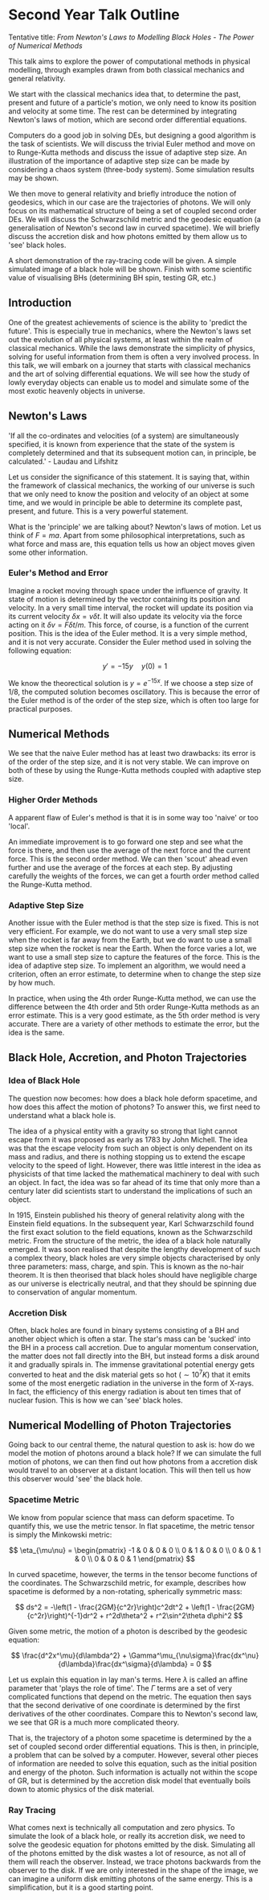 # Second Year Talk Outline

Tentative title: *From Newton's Laws to Modelling Black Holes - The Power of Numerical Methods*

This talk aims to explore the power of computational methods in physical modelling, through examples drawn from both classical mechanics and general relativity.

We start with the classical mechanics idea that, to determine the past, present and future of a particle's motion, we only need to know its position and velocity at some time. The rest can be determined by integrating Newton's laws of motion, which are second order differential equations.

Computers do a good job in solving DEs, but designing a good algorithm is the task of scientists. We will discuss the trivial Euler method and move on to Runge-Kutta methods and discuss the issue of adaptive step size. An illustration of the importance of adaptive step size can be made by considering a chaos system (three-body system). Some simulation results may be shown.

We then move to general relativity and briefly introduce the notion of geodesics, which in our case are the trajectories of photons. We will only focus on its mathematical structure of being a set of coupled second order DEs. We will discuss the Schwarzschild metric and the geodesic equation (a generalisation of Newton's second law in curved spacetime). We will briefly discuss the accretion disk and how photons emitted by them allow us to 'see' black holes.

A short demonstration of the ray-tracing code will be given. A simple simulated image of a black hole will be shown. Finish with some scientific value of visualising BHs (determining BH spin, testing GR, etc.)

## Introduction

One of the greatest achievements of science is the ability to 'predict the future'. This is especially true in mechanics, where the Newton's laws set out the evolution of all physical systems, at least within the realm of classical mechanics. While the laws demonstrate the simplicity of physics, solving for useful information from them is often a very involved process. In this talk, we will embark on a journey that starts with classical mechanics and the art of solving differential equations. We will see how the study of lowly everyday objects can enable us to model and simulate some of the most exotic heavenly objects in universe.

## Newton's Laws

'If all the co-ordinates and velocities (of a system) are simultaneously specified, it is known from experience that the state of the system is completely determined and that its subsequent motion can, in principle, be calculated.' - Laudau and Lifshitz

Let us consider the significance of this statement. It is saying that, within the framework of classical mechanics, the working of our universe is such that we only need to know the position and velocity of an object at some time, and we would in principle be able to determine its complete past, present, and future. This is a very powerful statement.

What is the 'principle' we are talking about? Newton's laws of motion. Let us think of $F = ma$. Apart from some philosophical interpretations, such as what force and mass are, this equation tells us how an object moves given some other information.

### Euler's Method and Error

Imagine a rocket moving through space under the influence of gravity. It state of motion is determined by the vector containing its position and velocity. In a very small time interval, the rocket will update its position via its current velocity $\delta x = v\delta t$. It will also update its velocity via the force acting on it $\delta v = F\delta t/m$. This force, of course, is a function of the current position. This is the idea of the Euler method. It is a very simple method, and it is not very accurate. Consider the Euler method used in solving the following equation:

$$
y' = -15y \quad y(0) = 1
$$

We know the theorectical solution is $y = e^{-15x}$. If we choose a step size of $1/8$, the computed solution becomes oscillatory. This is because the error of the Euler method is of the order of the step size, which is often too large for practical purposes.

## Numerical Methods

We see that the naive Euler method has at least two drawbacks: its error is of the order of the step size, and it is not very stable. We can improve on both of these by using the Runge-Kutta methods coupled with adaptive step size.

### Higher Order Methods

A apparent flaw of Euler's method is that it is in some way too 'naive' or too 'local'.

An immediate improvement is to go forward one step and see what the force is there, and then use the average of the next force and the current force. This is the second order method. We can then 'scout' ahead even further and use the average of the forces at each step. By adjusting carefully the weights of the forces, we can get a fourth order method called the Runge-Kutta method.

### Adaptive Step Size

Another issue with the Euler method is that the step size is fixed. This is not very efficient. For example, we do not want to use a very small step size when the rocket is far away from the Earth, but we do want to use a small step size when the rocket is near the Earth. When the force varies a lot, we want to use a small step size to capture the features of the force. This is the idea of adaptive step size. To implement an algorithm, we would need a criterion, often an error estimate, to determine when to change the step size by how much.

In practice, when using the 4th order Runge-Kutta method, we can use the difference between the 4th order and 5th order Runge-Kutta methods as an error estimate. This is a very good estimate, as the 5th order method is very accurate. There are a variety of other methods to estimate the error, but the idea is the same.

## Black Hole, Accretion, and Photon Trajectories

### Idea of Black Hole

The question now becomes: how does a black hole deform spacetime, and how does this affect the motion of photons? To answer this, we first need to understand what a black hole is.

The idea of a physical entity with a gravity so strong that light cannot escape from it was proposed as early as 1783 by John Michell. The idea was that the escape velocity from such an object is only dependent on its mass and radius, and there is nothing stopping us to extend the escape velocity to the speed of light. However, there was little interest in the idea as physicists of that time lacked the mathematical machinery to deal with such an object. In fact, the idea was so far ahead of its time that only more than a century later did scientists start to understand the implications of such an object.

In 1915, Einstein published his theory of general relativity along with the Einstein field equations. In the subsequent year, Karl Schwarzschild found the first exact solution to the field equations, known as the Schwarzschild metric. From the structure of the metric, the idea of a black hole naturally emerged. It was soon realised that despite the lengthy development of such a complex theory, black holes are very simple objects characterised by only three parameters: mass, charge, and spin. This is known as the no-hair theorem. It is then theorised that black holes should have negligible charge as our universe is electrically neutral, and that they should be spinning due to conservation of angular momentum.

### Accretion Disk

Often, black holes are found in binary systems consisting of a BH and another object which is often a star. The star's mass can be 'sucked' into the BH in a process call accretion. Due to angular momentum conservation, the matter does not fall directly into the BH, but instead forms a disk around it and gradually spirals in. The immense gravitational potential energy gets converted to heat and the disk material gets so hot ($\sim 10^{7}K$) that it emits some of the most energetic radiation in the universe in the form of X-rays. In fact, the efficiency of this energy radiation is about ten times that of nuclear fusion. This is how we can 'see' black holes.

## Numerical Modelling of Photon Trajectories

Going back to our central theme, the natural question to ask is: how do we model the motion of photons around a black hole? If we can simulate the full motion of photons, we can then find out how photons from a accretion disk would travel to an observer at a distant location. This will then tell us how this observer would 'see' the black hole.

### Spacetime Metric

We know from popular science that mass can deform spacetime. To quantify this, we use the metric tensor. In flat spacetime, the metric tensor is simply the Minkowski metric:

$$
\eta_{\mu\nu} = \begin{pmatrix} -1 & 0 & 0 & 0 \\ 0 & 1 & 0 & 0 \\ 0 & 0 & 1 & 0 \\ 0 & 0 & 0 & 1 \end{pmatrix}
$$

In curved spacetime, however, the terms in the tensor become functions of the coordinates. The Schwarzschild metric, for example, describes how spacetime is deformed by a non-rotating, spherically symmetric mass:

$$
ds^2 = -\left(1 - \frac{2GM}{c^2r}\right)c^2dt^2 + \left(1 - \frac{2GM}{c^2r}\right)^{-1}dr^2 + r^2d\theta^2 + r^2\sin^2\theta d\phi^2
$$

Given some metric, the motion of a photon is described by the geodesic equation:

$$
\frac{d^2x^\mu}{d\lambda^2} + \Gamma^\mu_{\nu\sigma}\frac{dx^\nu}{d\lambda}\frac{dx^\sigma}{d\lambda} = 0
$$

Let us explain this equation in lay man's terms. Here $\lambda$ is called an affine parameter that 'plays the role of time'. The $\Gamma$ terms are a set of very complicated functions that depend on the metric. The equation then says that the second derivative of one coordinate is determined by the first derivatives of the other coordinates. Compare this to Newton's second law, we see that GR is a much more complicated theory.

That is, the trajectory of a photon some spacetime is determined by the a set of coupled second order differential equations. This is then, in principle, a problem that can be solved by a computer. However, several other pieces of information are needed to solve this equation, such as the initial position and energy of the photon. Such information is actually not within the scope of GR, but is determined by the accretion disk model that eventually boils down to atomic physics of the disk material.

### Ray Tracing

What comes next is technically all computation and zero physics. To simulate the look of a black hole, or really its accretion disk, we need to solve the geodesic equation for photons emitted by the disk. Simulating all of the photons emitted by the disk wastes a lot of resource, as not all of them will reach the observer. Instead, we trace photons backwards from the observer to the disk. If we are only interested in the shape of the image, we can imagine a uniform disk emitting photons of the same energy. This is a simplification, but it is a good starting point.
